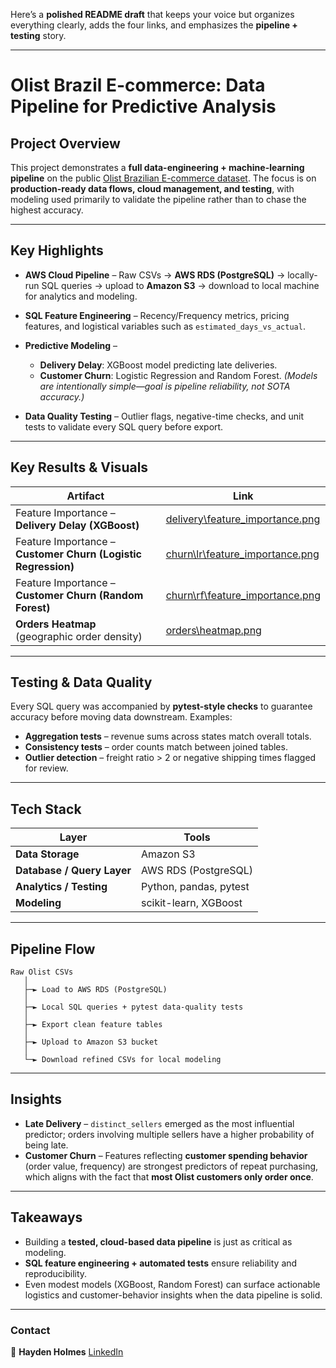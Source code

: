 Here’s a **polished README draft** that keeps your voice but organizes everything clearly, adds the four links, and emphasizes the **pipeline + testing** story.

---

# Olist Brazil E-commerce: Data Pipeline for Predictive Analysis

## Project Overview

This project demonstrates a **full data-engineering + machine-learning pipeline** on the public
[Olist Brazilian E-commerce dataset](https://www.kaggle.com/olistbr/brazilian-ecommerce).
The focus is on **production-ready data flows, cloud management, and testing**,
with modeling used primarily to validate the pipeline rather than to chase the highest accuracy.

---

## Key Highlights

* **AWS Cloud Pipeline** – Raw CSVs → **AWS RDS (PostgreSQL)** → locally-run SQL queries → upload to **Amazon S3** → download to local machine for analytics and modeling.
* **SQL Feature Engineering** – Recency/Frequency metrics, pricing features, and logistical variables such as `estimated_days_vs_actual`.
* **Predictive Modeling** –

  * **Delivery Delay**: XGBoost model predicting late deliveries.
  * **Customer Churn**: Logistic Regression and Random Forest.
    *(Models are intentionally simple—goal is pipeline reliability, not SOTA accuracy.)*
* **Data Quality Testing** – Outlier flags, negative-time checks, and unit tests to validate every SQL query before export.

---

## Key Results & Visuals

| Artifact                                                      | Link                                                         |
| ------------------------------------------------------------- | ------------------------------------------------------------ |
| Feature Importance – **Delivery Delay (XGBoost)**             | [delivery\feature_importance.png](results/ML/delivery_prediciton/feature_importance.png) |
| Feature Importance – **Customer Churn (Logistic Regression)** | [churn\lr\feature_importance.png](results/ML/churn_prediction/logistic_regression_V1/coefficients.png)     |
| Feature Importance – **Customer Churn (Random Forest)**       | [churn\rf\feature_importance.png](results/ML/churn_prediction/random_forest_V1/coefficients.png)     |
| **Orders Heatmap** (geographic order density)                 | [orders\heatmap.png](results\heatmap\brazil_heatmap.html)                    |


---

## Testing & Data Quality

Every SQL query was accompanied by **pytest-style checks** to guarantee accuracy before moving data downstream.
Examples:

* **Aggregation tests** – revenue sums across states match overall totals.
* **Consistency tests** – order counts match between joined tables.
* **Outlier detection** – freight ratio > 2 or negative shipping times flagged for review.

---

## Tech Stack

| Layer                      | Tools                  |
| -------------------------- | ---------------------- |
| **Data Storage**           | Amazon S3              |
| **Database / Query Layer** | AWS RDS (PostgreSQL)   |
| **Analytics / Testing**    | Python, pandas, pytest |
| **Modeling**               | scikit-learn, XGBoost  |

---

## Pipeline Flow

```
Raw Olist CSVs
   │
   ├─► Load to AWS RDS (PostgreSQL)
   │
   ├─► Local SQL queries + pytest data-quality tests
   │
   ├─► Export clean feature tables
   │
   ├─► Upload to Amazon S3 bucket
   │
   └─► Download refined CSVs for local modeling
```

---

## Insights

* **Late Delivery** – `distinct_sellers` emerged as the most influential predictor; orders involving multiple sellers have a higher probability of being late.
* **Customer Churn** – Features reflecting **customer spending behavior** (order value, frequency) are strongest predictors of repeat purchasing, which aligns with the fact that **most Olist customers only order once**.

---

## Takeaways

* Building a **tested, cloud-based data pipeline** is just as critical as modeling.
* **SQL feature engineering + automated tests** ensure reliability and reproducibility.
* Even modest models (XGBoost, Random Forest) can surface actionable logistics and customer-behavior insights when the data pipeline is solid.

---

### Contact

👤 **Hayden Holmes**
[LinkedIn](https://www.linkedin.com/in/hayden-holmes-3b6566267/)


